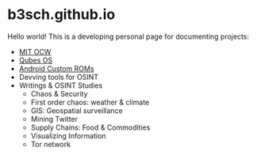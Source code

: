 # b3sch.github.io

Hello world!
This is a developing personal page for documenting projects:

<ul>
  <li><a href="https://ocw.mit.edu/">MIT OCW</a></li>
  <li><a href="https://qubes-os.org">Qubes OS</a></li>
  <li><a href="https://www.howtogeek.com/348545/how-to-install-lineageos-on-android/">Android Custom ROMs</a></li>
  <li>Devving tools for OSINT</li>
  <li>Writings & OSINT Studies
    <ul>
      <li>Chaos & Security</li>
      <li>First order chaos: weather & climate</li>
      <li>GIS: Geospatial surveillance</li>
      <li>Mining Twitter</li>
      <li>Supply Chains: Food & Commodities</li>
      <li>Visualizing Information</li>
      <li>Tor network</i>
    </ul>
  </li>
</ul>
